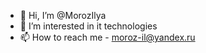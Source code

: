 - 👋 Hi, I’m @MorozIlya
- 👀 I’m interested in it technologies
- 📫 How to reach me - moroz-il@yandex.ru

<!---
MorozIlya/MorozIlya is a ✨ special ✨ repository because its `README.md` (this file) appears on your GitHub profile.
You can click the Preview link to take a look at your changes.
--->
